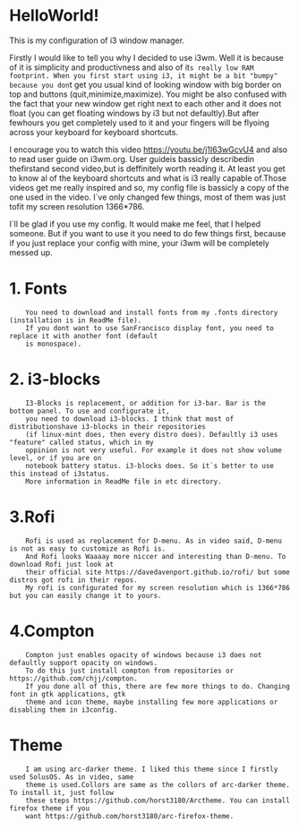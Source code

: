 #																										HelloWorld!

This is my configuration of i3 window manager.

Firstly I would like to tell you why I decided to use i3wm. Well it is because of it is simplicity 
and productivness and also of it`s really low RAM footprint. When you first start using i3, it might be a bit "bumpy"
because you don`t get you usual kind of looking window with big border on top and buttons (quit,minimize,maximize).
You might be also confused with the fact that your new window get right next to each other and it does not float 
(you can get floating windows by i3 but not defaultly).But after fewhours you get completely used to it and your 
fingers will be flyoing across your keyboard for keyboard shortcuts.

I encourage you to watch this video https://youtu.be/j1I63wGcvU4 and also to read user guide on i3wm.org. 
User guideis bassicly describedin thefirstand second video,but is deffinitely worth reading it. 
At least you get to know al of the keyboard shortcuts and what is i3 really capable of.Those videos 
get me really inspired and so, my config file is bassicly a copy of the one used in the video. I`ve only 
changed few things, most of them was just tofit my screen resolution 1366*786. 

I`ll be glad if you use my config. It would make me feel, that I helped someone. 
But if you want to use it you need to do few things first, because if you just replace your config 
with mine, your i3wm will be completely messed up. 

#	1. Fonts 
		You need to download and install fonts from my .fonts directory (installation is in ReadMe file). 
		If you dont want to use SanFrancisco display font, you need to 	replace it with another font (default 
		is monospace).
	
#	2. i3-blocks
		I3-Blocks is replacement, or addition for i3-bar. Bar is the bottom panel. To use and configurate it,
		you need to download i3-blocks. I think that most of distributionshave i3-blocks in their repositories 
		(if linux-mint does, then every distro does). Defaultly i3 uses "feature" called status, which in my 
		oppinion is not very useful. For example it does not show volume level, or if you are on 
		notebook battery status. i3-blocks does. So it`s better to use this instead of i3status. 
		More information in ReadMe file in etc directory. 
	
#	3.Rofi 
		Rofi is used as replacement for D-menu. As in video said, D-menu is not as easy to customize as Rofi is. 
		And Rofi looks Waaaay more niccer and interesting than D-menu. To download Rofi just look at 
		their official site https://davedavenport.github.io/rofi/ but some distros got rofi in their repos. 
		My rofi is configurated for my screen resolution which is 1366*786 but you can easily change it to yours.
	
#	4.Compton
		Compton just enables opacity of windows because i3 does not defaultly support opacity on windows. 
		To do this just install compton from repositories or https://github.com/chjj/compton.
		If you done all of this, there are few more things to do. Changing font in gtk applications, gtk 
		theme and icon theme, maybe installing few more applications or disabling them in i3config. 
	
#	Theme
		I am using arc-darker theme. I liked this theme since I firstly used SolusOS. As in video, same 
		theme is used.Collors are same as the collors of arc-darker theme. To install it, just follow 
		these steps https://github.com/horst3180/Arctheme. You can install firefox theme if you 
		want https://github.com/horst3180/arc-firefox-theme.
